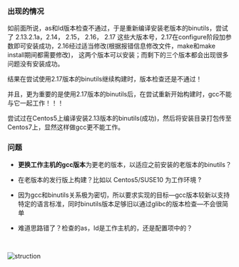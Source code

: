 ### 出现的情况



如前面所说，as和ld版本检查不通过，于是重新编译安装老版本的binutils，尝试了 2.13.2.1a，2.14， 2.15， 2.16， 2.17 这些大版本号，2.17在configure阶段加参数即可安装成功，2.16经过适当修改(根据报错信息修改文件，make和make install期间都需要修改)， 这两个版本可以安装；而剩下的三个版本都会出现很多问题没有安装成功。

结果在尝试使用2.17版本的binutils继续构建时，版本检查还是不通过！

并且，更为重要的是使用2.17版本的binutils后，在尝试重新开始构建时，gcc不能与它一起工作！！！

尝试过在Centos5上编译安装2.13版本的binutils(成功)，然后将安装目录打包传至Centos7上，显然这样做gcc更不能工作。



### 问题

- **更换工作主机的gcc版本**为更老的版本，以适应之前安装的老版本的binutils？

- 在老版本的发行版上构建？比如以 Centos5/SUSE10 为工作环境 ? 

- 因为gcc和binutils关系极为密切，所以要求实现的目标—gcc版本较新以支持特定的语言标准，同时binutils版本足够旧以通过glibc的版本检查—不会很简单

- 难道思路错了？检查的as，ld是工作主机的，还是配置项中的？

  ​

![struction](./struction.png)





